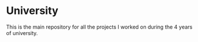 # University
This is the main repository for all the projects I worked on during the 4 years of university.

